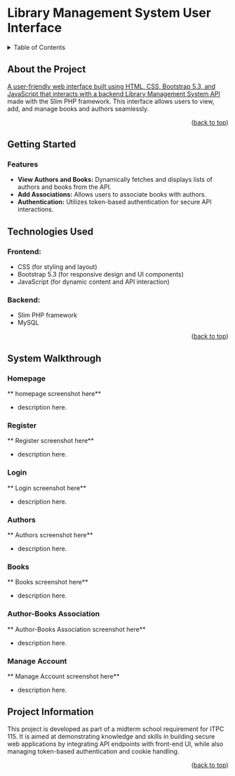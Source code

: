 <h1 id="library-management-ui">Library Management System User Interface</h1>

<!-- TABLE OF CONTENTS -->
<details>
  <summary>Table of Contents</summary>
  <ol>
    <li>
      <a href="#library-management-ui">About The Project</a>
    </li>
    <li>
      <a href="#getting-started">Getting Started</a>
      <ul>
        <li><a href="#features">Features</a></li>
        <li><a href="#tech-used">Technologies Used</a></li>
      </ul>
    </li>
    <li><a href="#system-walkthrough">System Walkthrough</a>
        <ul>
        <li><a href="#user-endpoints">Homepage</a></li>
        <li><a href="#author-endpoints">Register</a></li>
        <li><a href="#book-endpoints">Login</a></li>
        <li><a href="#user-endpoints">Authors</a></li>
        <li><a href="#author-endpoints">Books</a></li>
        <li><a href="#book-endpoints">Author-Books Association</a></li>
        <li><a href="#book-endpoints">Manage Account</a></li>
      </ul>
    </li>
    <li><a href="#project-information">Project Information</a></li>
  </ol>
</details>

## About the Project

[A user-friendly web interface built using HTML, CSS, Bootstrap 5.3, and JavaScript that interacts with a backend Library Management System API](https://github.com/JosephNeilG/library_4a) made with the Slim PHP framework. This interface allows users to view, add, and manage books and authors seamlessly.

<p align="right">(<a href="#library-management-ui">back to top</a>)</p>

## Getting Started

### Features

- **View Authors and Books:** Dynamically fetches and displays lists of authors and books from the API.
- **Add Associations:** Allows users to associate books with authors.
- **Authentication:** Utilizes token-based authentication for secure API interactions.

## Technologies Used

### Frontend:
- CSS (for styling and layout)
- Bootstrap 5.3 (for responsive design and UI components)
- JavaScript (for dynamic content and API interaction)

### Backend:
- Slim PHP framework
- MySQL

<p align="right">(<a href="#library-management-ui">back to top</a>)</p>

## System Walkthrough

<h3 id="user-endpoints">Homepage</h3>

** homepage screenshot here**

- description here.

<h3 id="user-endpoints">Register</h3>

** Register screenshot here**

- description here.

<h3 id="user-endpoints">Login</h3>

** Login screenshot here**

- description here.

<h3 id="user-endpoints">Authors</h3>

** Authors screenshot here**

- description here.

<h3 id="user-endpoints">Books</h3>

** Books screenshot here**

- description here.

<h3 id="user-endpoints">Author-Books Association</h3>

** Author-Books Association screenshot here**

- description here.

<h3 id="user-endpoints">Manage Account</h3>

** Manage Account screenshot here**

- description here.

## Project Information

This project is developed as part of a midterm school requirement for ITPC 115. It is aimed at demonstrating knowledge and skills in building secure web applications by integrating API endpoints with front-end UI, while also managing token-based authentication and cookie handling.

<p align="right">(<a href="#library-management-ui">back to top</a>)</p>